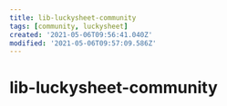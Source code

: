 ```yaml
---
title: lib-luckysheet-community
tags: [community, luckysheet]
created: '2021-05-06T09:56:41.040Z'
modified: '2021-05-06T09:57:09.586Z'
---
```


# lib-luckysheet-community


